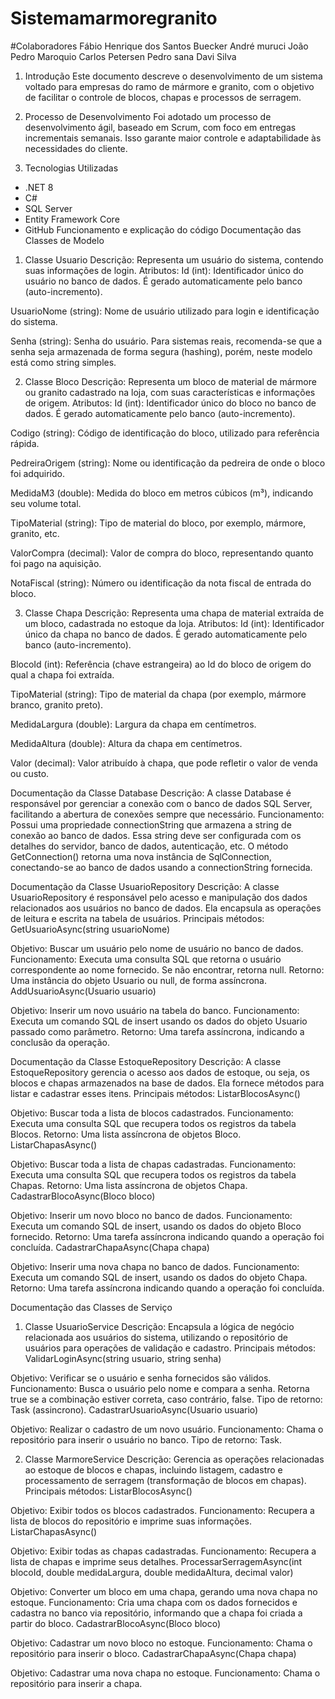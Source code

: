 # Sistemamarmoregranito
#Colaboradores
  Fábio Henrique dos Santos Buecker
  André muruci
  João Pedro Maroquio
  Carlos Petersen
  Pedro sana
  Davi Silva
  
1. Introdução
Este documento descreve o desenvolvimento de um sistema voltado para empresas do ramo de mármore e granito, com o objetivo de facilitar o controle de blocos, chapas e processos de serragem.
2. Processo de Desenvolvimento
Foi adotado um processo de desenvolvimento ágil, baseado em Scrum, com foco em entregas incrementais semanais. Isso garante maior controle e adaptabilidade às necessidades do cliente.

3. Tecnologias Utilizadas
- .NET 8
- C#
- SQL Server
- Entity Framework Core
- GitHub
Funcionamento e explicação do código
Documentação das Classes de Modelo
1. Classe Usuario
Descrição:
Representa um usuário do sistema, contendo suas informações de login.
Atributos:
Id (int):
Identificador único do usuário no banco de dados. É gerado automaticamente pelo banco (auto-incremento).


UsuarioNome (string):
Nome de usuário utilizado para login e identificação do sistema.


Senha (string):
Senha do usuário. Para sistemas reais, recomenda-se que a senha seja armazenada de forma segura (hashing), porém, neste modelo está como string simples.



2. Classe Bloco
Descrição:
Representa um bloco de material de mármore ou granito cadastrado na loja, com suas características e informações de origem.
Atributos:
Id (int):
Identificador único do bloco no banco de dados. É gerado automaticamente pelo banco (auto-incremento).


Codigo (string):
Código de identificação do bloco, utilizado para referência rápida.


PedreiraOrigem (string):
Nome ou identificação da pedreira de onde o bloco foi adquirido.


MedidaM3 (double):
Medida do bloco em metros cúbicos (m³), indicando seu volume total.


TipoMaterial (string):
Tipo de material do bloco, por exemplo, mármore, granito, etc.


ValorCompra (decimal):
Valor de compra do bloco, representando quanto foi pago na aquisição.


NotaFiscal (string):
Número ou identificação da nota fiscal de entrada do bloco.



3. Classe Chapa
Descrição:
Representa uma chapa de material extraída de um bloco, cadastrada no estoque da loja.
Atributos:
Id (int):
Identificador único da chapa no banco de dados. É gerado automaticamente pelo banco (auto-incremento).


BlocoId (int):
Referência (chave estrangeira) ao Id do bloco de origem do qual a chapa foi extraída.


TipoMaterial (string):
Tipo de material da chapa (por exemplo, mármore branco, granito preto).


MedidaLargura (double):
Largura da chapa em centímetros.


MedidaAltura (double):
Altura da chapa em centímetros.


Valor (decimal):
Valor atribuído à chapa, que pode refletir o valor de venda ou custo.


Documentação da Classe Database
Descrição:
A classe Database é responsável por gerenciar a conexão com o banco de dados SQL Server, facilitando a abertura de conexões sempre que necessário.
Funcionamento:
Possui uma propriedade connectionString que armazena a string de conexão ao banco de dados. Essa string deve ser configurada com os detalhes do servidor, banco de dados, autenticação, etc.
O método GetConnection() retorna uma nova instância de SqlConnection, conectando-se ao banco de dados usando a connectionString fornecida.


Documentação da Classe UsuarioRepository
Descrição:
A classe UsuarioRepository é responsável pelo acesso e manipulação dos dados relacionados aos usuários no banco de dados. Ela encapsula as operações de leitura e escrita na tabela de usuários.
Principais métodos:
GetUsuarioAsync(string usuarioNome)


Objetivo: Buscar um usuário pelo nome de usuário no banco de dados.
Funcionamento: Executa uma consulta SQL que retorna o usuário correspondente ao nome fornecido. Se não encontrar, retorna null.
Retorno: Uma instância do objeto Usuario ou null, de forma assíncrona.
AddUsuarioAsync(Usuario usuario)


Objetivo: Inserir um novo usuário na tabela do banco.
Funcionamento: Executa um comando SQL de insert usando os dados do objeto Usuario passado como parâmetro.
Retorno: Uma tarefa assíncrona, indicando a conclusão da operação.


Documentação da Classe EstoqueRepository
Descrição:
A classe EstoqueRepository gerencia o acesso aos dados de estoque, ou seja, os blocos e chapas armazenados na base de dados. Ela fornece métodos para listar e cadastrar esses itens.
Principais métodos:
ListarBlocosAsync()


Objetivo: Buscar toda a lista de blocos cadastrados.
Funcionamento: Executa uma consulta SQL que recupera todos os registros da tabela Blocos.
Retorno: Uma lista assíncrona de objetos Bloco.
ListarChapasAsync()


Objetivo: Buscar toda a lista de chapas cadastradas.
Funcionamento: Executa uma consulta SQL que recupera todos os registros da tabela Chapas.
Retorno: Uma lista assíncrona de objetos Chapa.
CadastrarBlocoAsync(Bloco bloco)


Objetivo: Inserir um novo bloco no banco de dados.
Funcionamento: Executa um comando SQL de insert, usando os dados do objeto Bloco fornecido.
Retorno: Uma tarefa assíncrona indicando quando a operação foi concluída.
CadastrarChapaAsync(Chapa chapa)


Objetivo: Inserir uma nova chapa no banco de dados.
Funcionamento: Executa um comando SQL de insert, usando os dados do objeto Chapa.
Retorno: Uma tarefa assíncrona indicando quando a operação foi concluída.


Documentação das Classes de Serviço
1. Classe UsuarioService
Descrição:
Encapsula a lógica de negócio relacionada aos usuários do sistema, utilizando o repositório de usuários para operações de validação e cadastro.
Principais métodos:
ValidarLoginAsync(string usuario, string senha)


Objetivo: Verificar se o usuário e senha fornecidos são válidos.
Funcionamento: Busca o usuário pelo nome e compara a senha. Retorna true se a combinação estiver correta, caso contrário, false.
Tipo de retorno: Task<bool> (assincrono).
CadastrarUsuarioAsync(Usuario usuario)


Objetivo: Realizar o cadastro de um novo usuário.
Funcionamento: Chama o repositório para inserir o usuário no banco.
Tipo de retorno: Task.

2. Classe MarmoreService
Descrição:
Gerencia as operações relacionadas ao estoque de blocos e chapas, incluindo listagem, cadastro e processamento de serragem (transformação de blocos em chapas).
Principais métodos:
ListarBlocosAsync()


Objetivo: Exibir todos os blocos cadastrados.
Funcionamento: Recupera a lista de blocos do repositório e imprime suas informações.
ListarChapasAsync()


Objetivo: Exibir todas as chapas cadastradas.
Funcionamento: Recupera a lista de chapas e imprime seus detalhes.
ProcessarSerragemAsync(int blocoId, double medidaLargura, double medidaAltura, decimal valor)


Objetivo: Converter um bloco em uma chapa, gerando uma nova chapa no estoque.
Funcionamento: Cria uma chapa com os dados fornecidos e cadastra no banco via repositório, informando que a chapa foi criada a partir do bloco.
CadastrarBlocoAsync(Bloco bloco)


Objetivo: Cadastrar um novo bloco no estoque.
Funcionamento: Chama o repositório para inserir o bloco.
CadastrarChapaAsync(Chapa chapa)


Objetivo: Cadastrar uma nova chapa no estoque.
Funcionamento: Chama o repositório para inserir a chapa.

